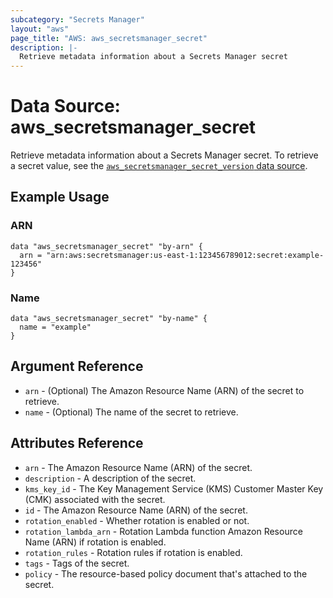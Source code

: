```yaml
---
subcategory: "Secrets Manager"
layout: "aws"
page_title: "AWS: aws_secretsmanager_secret"
description: |-
  Retrieve metadata information about a Secrets Manager secret
---
```


# Data Source: aws_secretsmanager_secret

Retrieve metadata information about a Secrets Manager secret. To retrieve a secret value, see the [`aws_secretsmanager_secret_version` data source](/docs/providers/aws/d/secretsmanager_secret_version.html).

## Example Usage

### ARN

```hcl
data "aws_secretsmanager_secret" "by-arn" {
  arn = "arn:aws:secretsmanager:us-east-1:123456789012:secret:example-123456"
}
```

### Name

```hcl
data "aws_secretsmanager_secret" "by-name" {
  name = "example"
}
```

## Argument Reference

* `arn` - (Optional) The Amazon Resource Name (ARN) of the secret to retrieve.
* `name` - (Optional) The name of the secret to retrieve.

## Attributes Reference

* `arn` - The Amazon Resource Name (ARN) of the secret.
* `description` - A description of the secret.
* `kms_key_id` - The Key Management Service (KMS) Customer Master Key (CMK) associated with the secret.
* `id` - The Amazon Resource Name (ARN) of the secret.
* `rotation_enabled` - Whether rotation is enabled or not.
* `rotation_lambda_arn` - Rotation Lambda function Amazon Resource Name (ARN) if rotation is enabled.
* `rotation_rules` - Rotation rules if rotation is enabled.
* `tags` - Tags of the secret.
* `policy` - The resource-based policy document that's attached to the secret.
